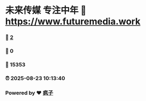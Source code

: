 # 未来传媒 专注中年 :link: https://www.futuremedia.work 
### :page_facing_up: [2](https://www.futuremedia.work/tag.html) 
### :speech_balloon: 0 
### :hibiscus: 15353 
### :alarm_clock: 2025-08-23 10:13:40 
### Powered by :heart: [疯子](https://github.com/granthuang999/Gmeek)
